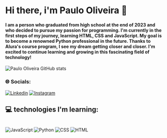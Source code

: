 # Hi there, i'm Paulo Oliveira 👋

#### I am a person who graduated from high school at the end of 2023 and who decided to pursue my passion for programming. I'm currently in the first steps of my journey, learning HTML, CSS and JavaScript. My goal is to become a renowned Python professional in the future. Thanks to Alura's course program, I see my dream getting closer and closer. I'm excited to continue learning and growing in this fascinating field of technology!

![Paulo Oliveira GitHub stats](https://github-readme-stats.vercel.app/api?username=euPaulinn&show_icons=true&theme=radical)


### 🌐 Socials:

[![Linkedin](https://img.shields.io/badge/LinkedIn-0077B5?style=for-the-badge&logo=linkedin&logoColor=white)](https://www.linkedin.com/in/paulo-oliveira-7299a9272/)
[![Instagram](https://img.shields.io/badge/Instagram-E4405F?style=for-the-badge&logo=instagram&logoColor=white)](https://www.instagram.com/paulin.y2k/)

##  💻 technologies I'm learning:

<div style="display: inline_block"><br/>
  <img alt ="JavaScript" src="https://img.shields.io/badge/JavaScript-F7DF1E?style=for-the-badge&logo=javascript&logoColor=black">
  <img alt ="Python" src="https://img.shields.io/badge/Python-3776AB?style=for-the-badge&logo=python&logoColor=white">
  <img alt ="CSS" src="https://img.shields.io/badge/CSS3-1572B6?style=for-the-badge&logo=css3&logoColor=white">
  <img alt ="HTML" src="https://img.shields.io/badge/HTML5-E34F26?style=for-the-badge&logo=html5&logoColor=white">
</div>
